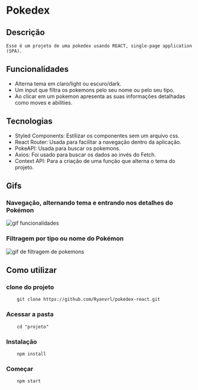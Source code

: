 # Pokedex

## Descrição
    Esse é um projeto de uma pokedex usando REACT, single-page application (SPA).


## Funcionalidades
- Alterna tema em claro/light ou escuro/dark.
- Um input que filtra os pokemons pelo seu nome ou pelo seu tipo.
- Ao clicar em um pokemon apresenta as suas informações detalhadas como moves e abilities.


## Tecnologias

- Styled Components: Estilizar os componentes sem um arquivo css.
- React Router: Usada para facilitar a navegação dentro da aplicação.
- PokeAPI: Usada para buscar os pokemons.
- Axios: Foi usado para buscar os dados ao invés do Fetch.
- Context API: Para a criação de uma função que alterna o tema do projeto.

## Gifs

### Navegação, alternando tema e entrando nos detalhes do Pokémon
<img src="./src/images/gif_sem_input.gif" alt="gif funcionalidades">

### Filtragem por tipo ou nome do Pokémon
<img src="./src/images/gif_com_input.gif" alt="gif de filtragem de pokemons">

## Como utilizar

### clone do projeto
```
    git clone https://github.com/Ryanvrl/pokedex-react.git
```

### Acessar a pasta
```
    cd "projeto"
```

### Instalação
```
    npm install
```

### Começar
```
    npm start
```


